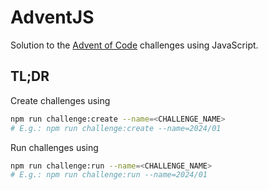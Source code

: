 # AdventJS

Solution to the [Advent of Code](https://adventjs.dev/) challenges using JavaScript.

## TL;DR

Create challenges using

```bash
npm run challenge:create --name=<CHALLENGE_NAME>
# E.g.: npm run challenge:create --name=2024/01
```

Run challenges using

```bash
npm run challenge:run --name=<CHALLENGE_NAME>
# E.g.: npm run challenge:run --name=2024/01
```
